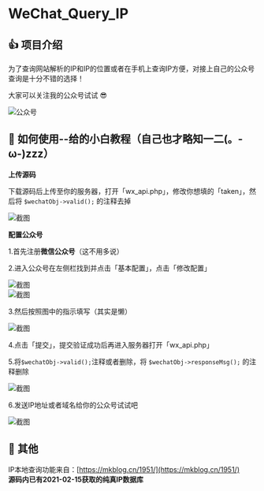 # WeChat_Query_IP
## 👍 项目介绍

为了查询网站解析的IP和IP的位置或者在手机上查询IP方便，对接上自己的公众号查询是十分不错的选择！

大家可以关注我的公众号试试 😎  

![公众号](https://github.com/Liuescn/WeChat_Query_IP/blob/main/QQ%E6%88%AA%E5%9B%BE20210215165503.png)  

## 🚀 如何使用--给的小白教程（自己也才略知一二(。-ω-)zzz）
**上传源码**  

下载源码后上传至你的服务器，打开「wx_api.php」，修改你想填的「taken」，然后将 ```$wechatObj->valid();``` 的注释去掉

![截图](https://github.com/Liuescn/WeChat_Query_IP/blob/main/QQ%E6%88%AA%E5%9B%BE20210215162237.png)  

**配置公众号**  

1.首先注册**微信公众号**（这不用多说）

2.进入公众号在左侧栏找到并点击「基本配置」，点击「修改配置」

![截图](https://github.com/Liuescn/WeChat_Query_IP/blob/main/QQ%E6%88%AA%E5%9B%BE20210215162639.png)  
![截图](https://github.com/Liuescn/WeChat_Query_IP/blob/main/QQ%E6%88%AA%E5%9B%BE20210215162908.png)  

3.然后按照图中的指示填写（其实是懒）  

![截图](https://github.com/Liuescn/WeChat_Query_IP/blob/main/QQ%E6%88%AA%E5%9B%BE20210215163153.png)  

4.点击「提交」，提交验证成功后再进入服务器打开「wx_api.php」

5.将```$wechatObj->valid();```注释或者删除，将 ```$wechatObj->responseMsg();``` 的注释删除

![截图](https://github.com/Liuescn/WeChat_Query_IP/blob/main/QQ%E6%88%AA%E5%9B%BE20210215163715.png)  

6.发送IP地址或者域名给你的公众号试试吧

![截图](https://github.com/Liuescn/WeChat_Query_IP/blob/main/QQ%E6%88%AA%E5%9B%BE20210215164203.png)  

## 🎉 其他
IP本地查询功能来自：[https://mkblog.cn/1951/](https://mkblog.cn/1951/)  
**源码内已有2021-02-15获取的纯真IP数据库**
